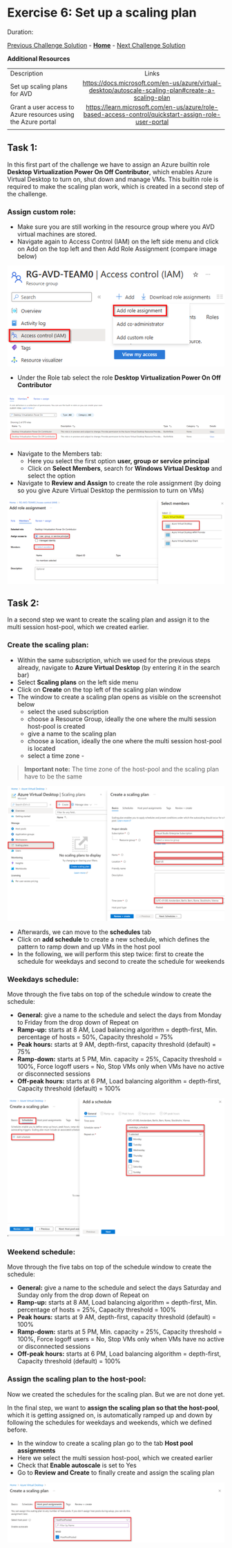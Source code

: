 # Exercise 6: Set up a scaling plan

Duration:


[Previous Challenge Solution](./05-Implement-FSLogix-Profile-Solution.md) - **[Home](../Readme.md)** - [Next Challenge Solution](./07-RDP-properties-solution.md)


**Additional Resources**

  |              |            |  
|----------|:-------------:|
| Description | Links |
|Set up scaling plans for AVD  |  https://docs.microsoft.com/en-us/azure/virtual-desktop/autoscale-scaling-plan#create-a-scaling-plan   | 
| Grant a user access to Azure resources using the Azure portal | https://learn.microsoft.com/en-us/azure/role-based-access-control/quickstart-assign-role-user-portal |
  |              |            | 



## Task 1:

In this first part of the challenge  we have to assign an Azure builtin role **Desktop Virtualization Power On Off Contributor**, which enables Azure Virtual Desktop to turn on, shut down and manage VMs. This builtin role is required to make the scaling plan work, which is created in a second step of the challenge. 

### Assign custom role:

- Make sure you are still working in the resource group where you AVD virtual machines are stored.
- Navigate again to Access Control (IAM) on the left side menu and click on Add on the top left and then Add Role Assignment (compare image below)

![Assign Custom Role](../Images/03-startvmonconnect-rbac-assignment-0.png)

- Under the Role tab select the role **Desktop Virtualization Power On Off Contributor**

![Assign Custom Role](../Images/04-assign_role_4.png)

- Navigate to the Members tab:
  - Here you select the first option **user, group or service principal** 
  - Click on **Select Members**, search for **Windows Virtual Desktop** and select the option
- Navigate to **Review and Assign** to create the role assignment (by doing so you give Azure Virtual Desktop the permission to turn on VMs) 

![Assign Custom Role](../Images/03-startvmonconnect-rbac-assignment-1.png)
 
## Task 2:

In a second step we want to create the scaling plan and assign it to the multi session host-pool, which we created earlier.

### Create the scaling plan:

- Within the same subscription, which we used for the previous steps already, navigate to **Azure Virtual Desktop** (by entering it in the search bar)
- Select **Scaling plans** on the left side menu
- Click on **Create** on the top left of the scaling plan window
- The window to create a scaling plan opens as visible on the screenshot below
  - select the used subscription 
  - choose a Resource Group, ideally the one where the multi session host-pool is created 
  - give a name to the scaling plan
  - choose a location, ideally the one where the multi session host-pool is located 
  - select a time zone - 
  
> **Important note:** The time zone of the host-pool and the scaling plan have to be the same

![Create Scaling Plan](../Images/05-scaling_plan_1.png)

- Afterwards, we can move to the **schedules** tab 
- Click on **add schedule** to create a new schedule, which defines the pattern to ramp down and up VMs in the host pool
- In the following, we will perform this step twice: first to create the schedule for weekdays and second to create the schedule for weekends

### Weekdays schedule:

Move through the five tabs on top of the schedule window to create the schedule: 
- **General:** give a name to the schedule and select the days from Monday to Friday from the drop down of Repeat on
- **Ramp-up:** starts at 8 AM, Load balancing algorithm = depth-first, Min. percentage of hosts = 50%, Capacity threshold = 75%
- **Peak hours:** starts at 9 AM, depth-first, capacity threshold (default) = 75%
- **Ramp-down:** starts at 5 PM, Min. capacity = 25%, Capacity threshold = 100%, Force logoff users = No, Stop VMs only when VMs have no active or disconnected sessions
- **Off-peak hours:** starts at 6 PM, Load balancing algorithm = depth-first, Capacity threshold (default) = 100%

![Add schedule](../Images/05-scaling_plan_2.png)

 ### Weekend schedule:

Move through the five tabs on top of the schedule window to create the schedule: 
- **General:** give a name to the schedule and select the days Saturday and Sunday only from the drop down of Repeat on
- **Ramp-up:** starts at 8 AM, Load balancing algorithm = depth-first, Min. percentage of hosts = 25%, Capacity threshold = 100%
- **Peak hours:** starts at 9 AM, depth-first, capacity threshold (default) = 100%
- **Ramp-down:** starts at 5 PM, Min. capacity = 25%, Capacity threshold = 100%, Force logoff users = No, Stop VMs only when VMs have no active or disconnected sessions
- **Off-peak hours:** starts at 6 PM, Load balancing algorithm = depth-first, Capacity threshold (default) = 100%

### Assign the scaling plan to the host-pool: 

Now we created the schedules for the scaling plan. But we are not done yet. 

In the final step, we want to **assign the scaling plan so that the host-pool**, which it is getting assigned on, is automatically ramped up and down by following the schedules for weekdays and weekends, which we defined before.

- In the window to create a scaling plan go to the tab **Host pool assignments** 
- Here we select the multi session host-pool, which we created earlier
- Check that **Enable autoscale** is set to Yes
- Go to **Review and Create** to finally create and assign the scaling plan

![Assign Scaling Plan](../Images/05-scaling_plan_5.png)
